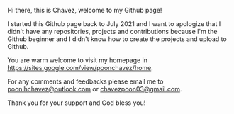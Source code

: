 Hi there, this is Chavez, welcome to my Github page!

I started this Github page back to July 2021 and I want to apologize that I didn't have any repositories, projects and contributions because I'm the Github beginner and I didn't know how to create the projects and upload to Github. 

You are warm welcome to visit my homepage in https://sites.google.com/view/poonchavez/home.

For any comments and feedbacks please email me to poonlhchavez@outlook.com or chavezpoon03@gmail.com. 

Thank you for your support and God bless you!
